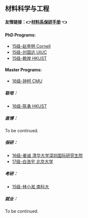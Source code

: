 ## 材料科学与工程

#### 友情链接：:point_right:[材料系保研手册](https://docs.qq.com/doc/DY1JUbGJkaGNMTHVq?disableReturnList=1&_from=2&ADUIN=820251273&ADSESSION=1573275641&ADTAG=CLIENT.QQ.5665_.0&ADPUBNO=26946&jumpuin=820251273) :point_left:

#### PhD Programs:

- [15级-赵李明 Cornell](grad-application/materials-science-and-engineering/[US]-15-zhaoliming.md)
- [15级-刘国远 UIUC](grad-application/materials-science-and-engineering/[US]-15-liuguoyuan.md)
- [15级-赖煌 HKUST](grad-application/materials-science-and-engineering/[HK]-15-laihuang.md)

#### Master Programs:

*   [16级-钟柯 CMU](grad-application/materials-science-and-engineering/[US]-16-zhongke.md)

##### 联培：

* [16级-陈勇 HKUST](grad-application/materials-science-and-engineering/[CN]-16-chenyong.md)

##### 直博：

To be continued.

##### 保研：

* [16级-姜诚 清华大学深圳国际研究生院](grad-application/materials-science-and-engineering/[CN]-16-jiangcheng.md)
* [17级-白浩宇 北京大学](grad-application/materials-science-and-engineering/[CN]-17-baihaoyu.md)

##### 考研：

- [15级-林小淞 南科大](grad-application/materials-science-and-engineering/[CN]-15-linxiaosong.md)

##### 就业：

To be continued.
